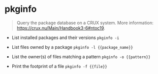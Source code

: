 # pkginfo
> Query the package database on a CRUX system.
> More information: <https://crux.nu/Main/Handbook3-6#ntoc19>.

- List installed packages and their versions
`pkginfo -i`

- List files owned by a package
`pkginfo -l {{package_name}}`

- List the owner(s) of files matching a pattern
`pkginfo -o {{pattern}}`

- Print the footprint of a file
`pkginfo -f {{file}}`
